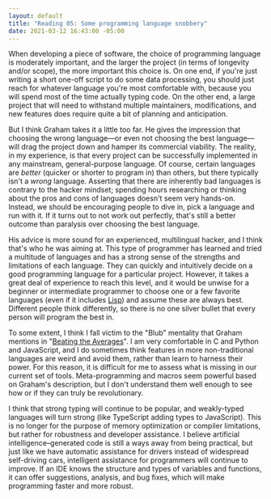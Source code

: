 ```yaml
--- 
layout: default
title: "Reading 05: Some programming language snobbery"
date: 2021-03-12 16:43:00 -05:00
--- 
```


When developing a piece of software, the choice of programming language is moderately important, and the larger the project (in terms of longevity and/or scope), the more important this choice is. On one end, if you're just writing a short one-off script to do some data processing, you should just reach for whatever language you're most comfortable with, because you will spend most of the time actually typing code. On the other end, a large project that will need to withstand multiple maintainers, modifications, and new features does require quite a bit of planning and anticipation.

But I think Graham takes it a little too far. He gives the impression that choosing the wrong language—or even not choosing the best language—will drag the project down and hamper its commercial viability. The reality, in my experience, is that every project can be successfully implemented in any mainstream, general-purpose language. Of course, certain languages are *better* (quicker or shorter to program in) than others, but there typically isn't a *wrong* language. Asserting that there are inherently bad languages is contrary to the hacker mindset; spending hours researching or thinking about the pros and cons of languages doesn't seem very hands-on. Instead, we should be encouraging people to dive in, pick a language and run with it. If it turns out to not work out perfectly, that's still a better outcome than paralysis over choosing the best language.

His advice is more sound for an experienced, multilingual hacker, and I think that's who he was aiming at. This type of programmer has learned and tried a multitude of languages and has a strong sense of the strengths and limitations of each language. They can quickly and intuitively decide on a good programming language for a particular project. However, it takes a great deal of experience to reach this level, and it would be unwise for a beginner or intermediate programmer to choose one or a few favorite languages (even if it includes [Lisp](http://www.paulgraham.com/icad.html)) and assume these are always best. Different people think differently, so there is no one silver bullet that every person will program the best in.

To some extent, I think I fall victim to the "Blub" mentality that Graham mentions in "[Beating the Averages](http://paulgraham.com/avg.html)". I am very comfortable in C and Python and JavaScript, and I do sometimes think features in more non-traditional languages are weird and avoid them, rather than learn to harness their power. For this reason, it is difficult for me to assess what is missing in our current set of tools. Meta-programming and macros seem powerful based on Graham's description, but I don't understand them well enough to see how or if they can truly be revolutionary.

I think that strong typing will continue to be popular, and weakly-typed languages will turn strong (like TypeScript adding types to JavaScript). This is no longer for the purpose of memory optimization or compiler limitations, but rather for robustness and developer assistance. I believe artificial intelligence–generated code is still a ways away from being practical, but just like we have automatic assistance for drivers instead of widespread self-driving cars, intelligent assistance for programmers will continue to improve. If an IDE knows the structure and types of variables and functions, it can offer suggestions, analysis, and bug fixes, which will make programming faster and more robust.
